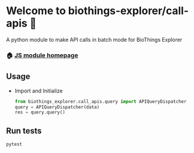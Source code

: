 # Welcome to biothings-explorer/call-apis 👋

A python module to make API calls in batch mode for BioThings Explorer

### 🏠 [JS module homepage](https://github.com/kevinxin90/call-apis.js)


## Usage

- Import and Initialize

    ```python
    from biothings_explorer.call_apis.query import APIQueryDispatcher
    query = APIQueryDispatcher(data)
    res = query.query()
    ```

## Run tests

```sh
pytest
```
